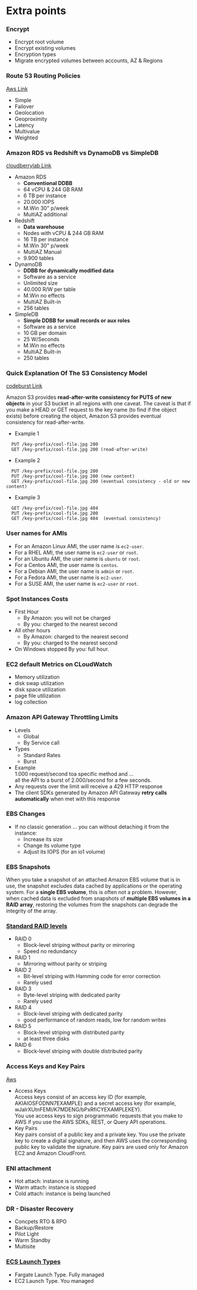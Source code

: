 # Extra points

### Encrypt
* Encrypt root volume
* Encrypt existing volumes
* Encryption types
* Migrate encrypted volumes between accounts, AZ & Regions

### Route 53 Routing Policies
[Aws Link](https://docs.aws.amazon.com/Route53/latest/DeveloperGuide/routing-policy.html)
* Simple
* Failover
* Geolocation
* Geoproximity 
* Latency
* Multivalue
* Weighted

### Amazon RDS vs Redshift vs DynamoDB vs SimpleDB
[cloudberrylab Link](https://www.cloudberrylab.com/blog/aws-database-services-complete-overview-rds-vs-redshift-vs-dynamodb-vs-simpledb/)
* Amazon RDS
  - **Conventional DDBB**
  - 64 vCPU & 244 GB RAM
  - 6 TB per instance
  - 20.000 IOPS
  - M.Win 30" p/week
  - MultiAZ additional
* Redshift
  - **Data warehouse**
  - Nodes with vCPU & 244 GB RAM
  - 16 TB per instance
  - M.Win 30" p/week
  - MultiAZ Manual
  - 9.900 tables
* DynamoDB
  - **DDBB for dynamically modified data**
  - Software as a service
  - Unlimited size
  - 40.000 R/W per table
  - M.Win no effects
  - MultiAZ Built-in
  - 256 tables
* SimpleDB
  - **Simple DDBB for small records or aux roles**
  - Software as a service
  - 10 GB per domain
  - 25 W/Seconds
  - M.Win no effects
  - MultiAZ Built-in
  - 250 tables

### Quick Explanation Of The S3 Consistency Model
[codeburst Link](https://codeburst.io/quick-explanation-of-the-s3-consistency-model-6c9f325e3f82)

Amazon S3 provides **read-after-write consistency for PUTS of new objects** in your S3 bucket in all regions with one caveat. The caveat is that if you make a HEAD or GET request to the key name (to find if the object exists) before creating the object, Amazon S3 provides eventual consistency for read-after-write.

* Example 1
```
  PUT /key-prefix/cool-file.jpg 200
  GET /key-prefix/cool-file.jpg 200 (read-after-write)
```
* Example 2
```
  PUT /key-prefix/cool-file.jpg 200
  PUT /key-prefix/cool-file.jpg 200 (new content)
  GET /key-prefix/cool-file.jpg 200 (eventual consistency - old or new content)
```
* Example 3
```
  GET /key-prefix/cool-file.jpg 404
  PUT /key-prefix/cool-file.jpg 200
  GET /key-prefix/cool-file.jpg 404  (eventual consistency)
```

### User names for AMIs
* For an Amazon Linux AMI, the user name is `ec2-user`.
* For a RHEL AMI, the user name is `ec2-user` or `root`.
* For an Ubuntu AMI, the user name is `ubuntu` or `root`.
* For a Centos AMI, the user name is `centos`.
* For a Debian AMI, the user name is `admin` or `root`.
* For a Fedora AMI, the user name is `ec2-user`.
* For a SUSE AMI, the user name is `ec2-user` or `root`.

### Spot Instances Costs

* First Hour
  - By Amazon: you will not be charged
  - By you: charged to the nearest second
* All other hours
  - By Amazon: charged to the nearest second
  - By you: charged to the nearest second
* On Windows stopped By you: full hour.

### EC2 default Metrics on CLoudWatch
* Memory utilization
* disk swap utilization
* disk space utilization
* page file utilization
* log collection

### Amazon API Gateway Throttling Limits
* Levels
  - Global
  - By Service call
* Types
  - Standard Rates
  - Burst
* Example  
  1.000 request/second toa specific method and ...  
  all the API to a burst of 2.000/second for a few seconds.  
* Any requests over the limit will receive a 429 HTTP response
* The client SDKs generated by Amazon API Gateway **retry calls automatically** when met with this response

### EBS Changes
* If no classic generation ... you can without detaching it from the instance:
  - Increase its size
  - Change its volume type
  - Adjust its IOPS (for an io1 volume)

### EBS Snapshots
When you take a snapshot of an attached Amazon EBS volume that is in use, the snapshot excludes data cached by applications or the operating system. For a **single EBS volume**, this is often not a problem. However, when cached data is excluded from snapshots of **multiple EBS volumes in a RAID array**, restoring the volumes from the snapshots can degrade the integrity of the array.


### [Standard RAID levels](https://en.wikipedia.org/wiki/Standard_RAID_levels)
* RAID 0  
  - Block-level striping without parity or mirroring
  - Speed no redundancy
* RAID 1  
  - Mirroring without parity or striping
* RAID 2  
  - Bit-level striping with Hamming code for error correction
  - Rarely used
* RAID 3  
  - Byte-level striping with dedicated parity
  - Rarely used
* RAID 4  
  - Block-level striping with dedicated parity
  - good performance of random reads, low for random writes  
* RAID 5  
  - Block-level striping with distributed parity
  - at least three disks
* RAID 6
  - Block-level striping with double distributed parity 

### Access Keys and Key Pairs
[Aws](https://docs.aws.amazon.com/general/latest/gr/aws-sec-cred-types.html)
* Access Keys    
  Access keys consist of an access key ID (for example, AKIAIOSFODNN7EXAMPLE) and a secret access key (for example, wJalrXUtnFEMI/K7MDENG/bPxRfiCYEXAMPLEKEY).   
  You use access keys to sign programmatic requests that you make to AWS if you use the AWS SDKs, REST, or Query API operations.
* Key Pairs  
  Key pairs consist of a public key and a private key. You use the private key to create a digital signature, and then AWS uses the corresponding public key to validate the signature. Key pairs are used only for Amazon EC2 and Amazon CloudFront.  

### ENI attachment
* Hot attach: instance is running
* Warm attach: instance is stopped
* Cold attach: instance is being launched

### DR - Disaster Recovery
* Concpets RTO & RPO
* Backup/Restore
* Pilot Light
* Warm Standby
* Multisite

### [ECS Launch Types](https://docs.aws.amazon.com/AmazonECS/latest/developerguide/launch_types.html)
* Fargate Launch Type. Fully managed
* EC2 Launch Type. You managed

